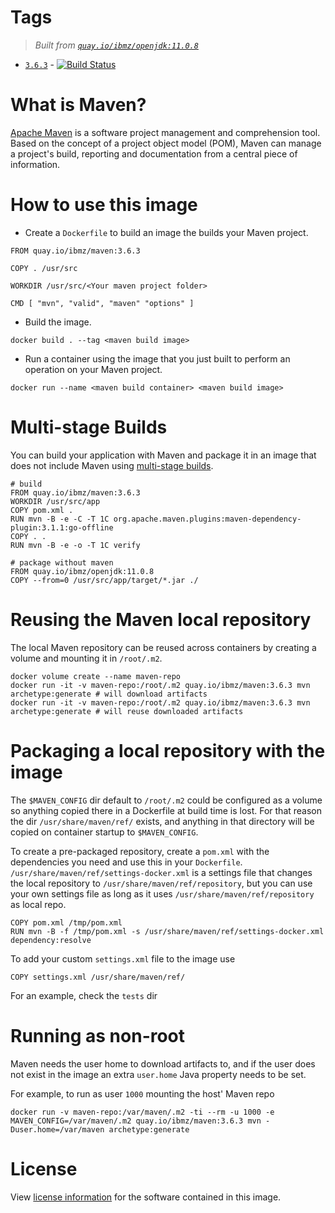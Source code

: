 # Tags
> _Built from [`quay.io/ibmz/openjdk:11.0.8`](https://quay.io/repository/ibmz/openjdk?tab=info)_
-	[`3.6.3`](https://github.com/lcarcaramo/docker-maven/blob/master/s390x/openjdk-11/Dockerfile) - [![Build Status](https://travis-ci.com/lcarcaramo/docker-maven.svg?branch=master)](https://travis-ci.com/lcarcaramo/docker-maven)


# What is Maven?

[Apache Maven](http://maven.apache.org) is a software project management and comprehension tool.
Based on the concept of a project object model (POM),
Maven can manage a project's build,
reporting and documentation from a central piece of information.


# How to use this image

* Create a `Dockerfile` to build an image the builds your Maven project.

```
FROM quay.io/ibmz/maven:3.6.3

COPY . /usr/src

WORKDIR /usr/src/<Your maven project folder>

CMD [ "mvn", "valid", "maven" "options" ]
```

* Build the image.

`docker build . --tag <maven build image>`

* Run a container using the image that you just built to perform an operation on your Maven project.

`docker run --name <maven build container> <maven build image>`


# Multi-stage Builds

You can build your application with Maven and package it in an image that does not include Maven using [multi-stage builds](https://docs.docker.com/engine/userguide/eng-image/multistage-build/).

```
# build
FROM quay.io/ibmz/maven:3.6.3
WORKDIR /usr/src/app
COPY pom.xml .
RUN mvn -B -e -C -T 1C org.apache.maven.plugins:maven-dependency-plugin:3.1.1:go-offline
COPY . .
RUN mvn -B -e -o -T 1C verify

# package without maven
FROM quay.io/ibmz/openjdk:11.0.8
COPY --from=0 /usr/src/app/target/*.jar ./
```

# Reusing the Maven local repository

The local Maven repository can be reused across containers by creating a volume and mounting it in `/root/.m2`.

    docker volume create --name maven-repo
    docker run -it -v maven-repo:/root/.m2 quay.io/ibmz/maven:3.6.3 mvn archetype:generate # will download artifacts
    docker run -it -v maven-repo:/root/.m2 quay.io/ibmz/maven:3.6.3 mvn archetype:generate # will reuse downloaded artifacts


# Packaging a local repository with the image

The `$MAVEN_CONFIG` dir default to `/root/.m2` could be configured as a volume so anything copied there in a Dockerfile 
at build time is lost. For that reason the dir `/usr/share/maven/ref/` exists, and anything in that directory will be copied 
on container startup to `$MAVEN_CONFIG`.

To create a pre-packaged repository, create a `pom.xml` with the dependencies you need and use this in your `Dockerfile`.
`/usr/share/maven/ref/settings-docker.xml` is a settings file that 
changes the local repository to `/usr/share/maven/ref/repository`,
but you can use your own settings file as long as it uses `/usr/share/maven/ref/repository` 
as local repo.

    COPY pom.xml /tmp/pom.xml
    RUN mvn -B -f /tmp/pom.xml -s /usr/share/maven/ref/settings-docker.xml dependency:resolve

To add your custom `settings.xml` file to the image use

    COPY settings.xml /usr/share/maven/ref/

For an example, check the `tests` dir


# Running as non-root

Maven needs the user home to download artifacts to, and if the user does not exist in the image an extra
`user.home` Java property needs to be set.

For example, to run as user `1000` mounting the host' Maven repo

    docker run -v maven-repo:/var/maven/.m2 -ti --rm -u 1000 -e MAVEN_CONFIG=/var/maven/.m2 quay.io/ibmz/maven:3.6.3 mvn -Duser.home=/var/maven archetype:generate


# License

View [license information](https://www.apache.org/licenses/) for the software contained in this image.
